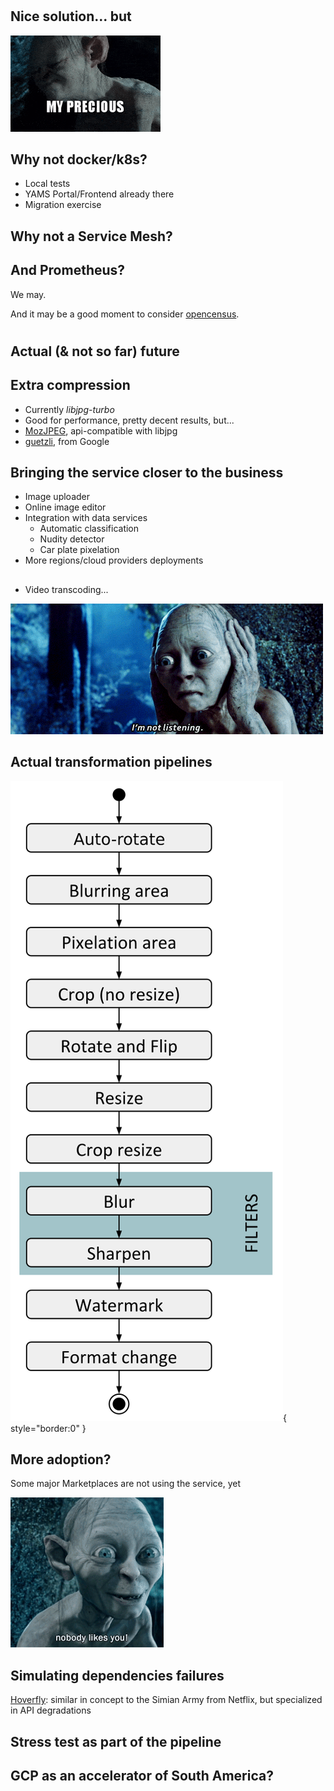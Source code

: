 #

## Nice solution... but

![](precious.gif)


## Why not docker/k8s?

* Local tests
* YAMS Portal/Frontend already there
* Migration exercise

## Why not a Service Mesh?

## And Prometheus?

We may. 

And it may be a good moment to consider [opencensus](https://github.com/census-instrumentation/opencensus-go).

#

## Actual (& not so far) future

## Extra compression

* Currently *libjpg-turbo*
* Good for performance, pretty decent results, but... 
* [MozJPEG](https://github.com/mozilla/mozjpeg), api-compatible with libjpg
* [guetzli](https://github.com/google/guetzli), from Google

## Bringing the service closer to the business

* Image uploader
* Online image editor
* Integration with data services
    * Automatic classification
    * Nudity detector
    * Car plate pixelation
* More regions/cloud providers deployments

##

* Video transcoding...

![](notlisten.gif)

## Actual transformation pipelines
![](fixed-pipeline.svg){ style="border:0" }

## More adoption?

Some major Marketplaces are not using the service, yet

![](dontlike.gif)

## Simulating dependencies failures

[Hoverfly](https://github.com/SpectoLabs/hoverfly): similar in concept to the Simian Army from Netflix, 
but specialized in API degradations

## Stress test as part of the pipeline

## GCP as an accelerator of South America?
